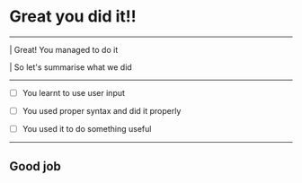# Great you did it!!

---

| Great! You managed to do it

| So let's summarise what we did

---

- [ ] You learnt to use user input

- [ ] You used proper syntax and did it properly

- [ ] You used it to do something useful

---

## Good job
